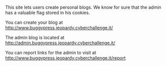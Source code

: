 This site lets users create personal blogs. We know for sure that the admin has a valuable flag stored in his cookies. 

You can create your blog at http://www.buggypress.jeopardy.cyberchallenge.it/

The admin blog is located at http://admin.buggypress.jeopardy.cyberchallenge.it/

You can report links for the admin to visit at http://www.buggypress.jeopardy.cyberchallenge.it/report
